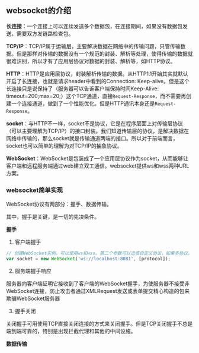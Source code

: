 ## websocket的介绍

**长连接**：一个连接上可以连续发送多个数据包，在连接期间，如果没有数据包发送，需要双方发链路检查包。

**TCP/IP**：TCP/IP属于运输层，主要解决数据在网络中的传输问题，只管传输数据。但是那样对传输的数据没有一个规范的封装、解析等处理，使得传输的数据就很难识别，所以才有了应用层协议对数据的封装、解析等，如HTTP协议。

**HTTP**：HTTP是应用层协议，封装解析传输的数据。从HTTP1.1开始其实就默认开启了长连接，也就是请求header中看到的Connection: Keep-alive。但是这个长连接只是说保持了（服务器可以告诉客户端保持时间Keep-Alive: timeout=200;max=20;）这个TCP通道，直接`Request-Response`，而不需要再创建一个连接通道，做到了一个性能优化。但是HTTP通讯本身还是`Request-Response`。

**socket**：与HTTP不一样，socket不是协议，它是在程序层面上对传输层协议（可以主要理解为TCP/IP）的接口封装。我们知道传输层的协议，是解决数据在网络中传输的，那么socket就是传输通道两端的接口。所以对于前端而言，socket也可以简单的理解为对TCP/IP的抽象协议。

**WebSocket**：WebSocket是包装成了一个应用层协议作为socket，从而能够让客户端和远程服务端通过web建立双工通信。websocket提供ws和wss两种URL方案。

### websocket简单实现

WebSocket协议有两部分：握手、数据传输。

其中，握手是关键，是一切的先决条件。

**握手**

1. 客户端握手

```javascript
// 创建WebSocket实例，可以使用ws和wss。第二个参数可以选填自定义协议，如果多协议，可以以数组方法
var socket = new WebSocket('ws://localhost:8081', [protocol]);
```

2. 服务端握手响应

服务器向客户端证明它接收到了客户端的WebSocket握手，为使服务器不接受非WebSocket连接，防止攻击者通过XMLRequest发送或表单提交精心构造的包来欺骗WebSocket服务器

3. 握手关闭

关闭握手可用使用TCP直接关闭连接的方式来关闭握手。但是TCP关闭握手不总是端到端可靠的，特别是出现拦截代理和其他的中间设施。

**数据传输**


